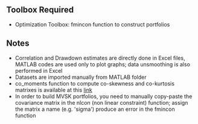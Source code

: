 ## Toolbox Required
* Optimization Toolbox: fmincon function to construct portfolios

## Notes
* Correlation and Drawdown estimates are directly done in Excel files, MATLAB codes are used only to plot graphs; data unsmoothing is also performed in Excel 
* Datasets are imported manually from MATLAB folder
* co_moments function to compute co-skewness and co-kurtosis matrixes is available at this [link](https://www.mathworks.com/matlabcentral/fileexchange/47839-co_moments-m)
* In order to build MVSK portfolios, you need to manually copy-paste the covariance matrix in the nlcon (non linear constraint) function; assign the matrix a name (e.g. 'sigma') produce an error in the fmincon function
